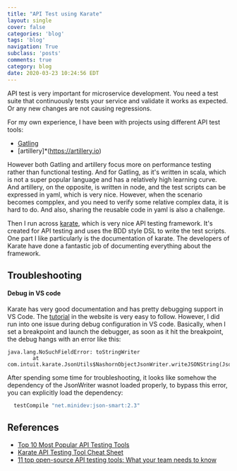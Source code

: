 ```yaml
---
title: "API Test using Karate"
layout: single
cover: false
categories: 'blog'
tags: 'blog'
navigation: True
subclass: 'posts'
comments: true
category: blog
date: 2020-03-23 10:24:56 EDT
---
```


API test is very important for microservice development. You need a test suite that continuously tests your service and validate it works as expected. Or any new changes are not causing regressions.

For my own experience, I have been with projects using different API test tools:
- [Gatling](https://gatling.io)
- [artillery]*(https://artillery.io)

However both Gatling and artillery focus more on performance testing rather than functional testing. And for Gatling, as it's written in scala, which is not a super popular language and has a relatively high learning curve. And artillery, on the opposite, is written in node, and the test scripts can be expressed in yaml, which is very nice. However, when the scenario becomes compplex, and you need to verify some relative complex data, it is hard to do. And also, sharing the reusable code in yaml is also a challenge.

Then I run across [karate](https://github.com/intuit/karate), which is very nice API testing framework. It's created for API testing and uses the BDD style DSL to write the test scripts. One part I like particularly is the documentation of karate. The developers of Karate have done a fantastic job of documenting everything about the framework.


## Troubleshooting

#### Debug in VS code
Karate has very good documentation and has pretty debugging support in VS Code. The [tutorial](https://github.com/intuit/karate/wiki/IDE-Support#vs-code-karate-plugin) in the website is very easy to follow.
However, I did run into one issue during debug configuration in VS code. Basically, when I set a breakpoint and launch the debugger, as soon as it hit the breakpoint, the debug hangs with an error like this:

```
java.lang.NoSuchFieldError: toStringWriter
        at com.intuit.karate.JsonUtils$NashornObjectJsonWriter.writeJSONString(JsonUtils.java:80)
```

After spending some time for troubleshooting, it looks like somehow the dependency of the JsonWriter wasnot loaded properly, to bypass this error, you can explicitly load the dependency:

```groovy
  testCompile "net.minidev:json-smart:2.3"
```

## References

- [Top 10 Most Popular API Testing Tools](https://medium.com/@CapitalTerefe/top-10-most-popular-api-testing-tools-62c43eefb870)
- [Karate API Testing Tool Cheat Sheet](https://www.testingexcellence.com/karate-api-testing-tool-cheat-sheet/)
- [11 top open-source API testing tools: What your team needs to know](https://techbeacon.com/app-dev-testing/11-top-open-source-api-testing-tools-what-your-team-needs-know)
